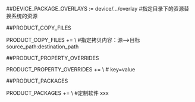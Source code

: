 
##DEVICE_PACKAGE_OVERLAYS := device/.../overlay #指定目录下的资源替换系统的资源


##PRODUCT_COPY_FILES

PRODUCT_COPY_FILES += \    #指定拷贝内容：源——>目标
 source_path:destination_path

##PRODUCT_PROPERTY_OVERRIDES

PRODUCT_PROPERTY_OVERRIDES += \   #
 key=value

##PRODUCT_PACKAGES

PRODUCT_PACKAGES += \    #定制软件
 xxx
